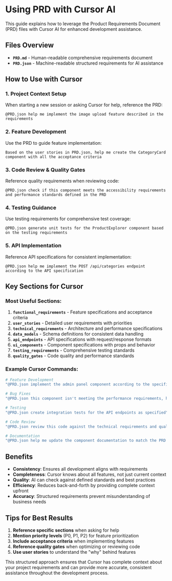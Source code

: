 # Using PRD with Cursor AI

This guide explains how to leverage the Product Requirements Document (PRD) files with Cursor AI for enhanced development assistance.

## Files Overview

- **`PRD.md`** - Human-readable comprehensive requirements document
- **`PRD.json`** - Machine-readable structured requirements for AI assistance

## How to Use with Cursor

### 1. Project Context Setup

When starting a new session or asking Cursor for help, reference the PRD:

```
@PRD.json help me implement the image upload feature described in the requirements
```

### 2. Feature Development

Use the PRD to guide feature implementation:

```
Based on the user stories in PRD.json, help me create the CategoryCard component with all the acceptance criteria
```

### 3. Code Review & Quality Gates

Reference quality requirements when reviewing code:

```
@PRD.json check if this component meets the accessibility requirements and performance standards defined in the PRD
```

### 4. Testing Guidance

Use testing requirements for comprehensive test coverage:

```
@PRD.json generate unit tests for the ProductExplorer component based on the testing requirements
```

### 5. API Implementation

Reference API specifications for consistent implementation:

```
@PRD.json help me implement the POST /api/categories endpoint according to the API specification
```

## Key Sections for Cursor

### Most Useful Sections:

1. **`functional_requirements`** - Feature specifications and acceptance criteria
2. **`user_stories`** - Detailed user requirements with priorities
3. **`technical_requirements`** - Architecture and performance specifications
4. **`data_models`** - Schema definitions for consistent data handling
5. **`api_endpoints`** - API specifications with request/response formats
6. **`ui_components`** - Component specifications with props and behavior
7. **`testing_requirements`** - Comprehensive testing standards
8. **`quality_gates`** - Code quality and performance standards

### Example Cursor Commands:

```bash
# Feature Development
"@PRD.json implement the admin panel component according to the specifications"

# Bug Fixes
"@PRD.json this component isn't meeting the performance requirements, help me optimize it"

# Testing
"@PRD.json create integration tests for the API endpoints as specified"

# Code Review
"@PRD.json review this code against the technical requirements and quality gates"

# Documentation
"@PRD.json help me update the component documentation to match the PRD specifications"
```

## Benefits

- **Consistency**: Ensures all development aligns with requirements
- **Completeness**: Cursor knows about all features, not just current context
- **Quality**: AI can check against defined standards and best practices
- **Efficiency**: Reduces back-and-forth by providing complete context upfront
- **Accuracy**: Structured requirements prevent misunderstanding of business needs

## Tips for Best Results

1. **Reference specific sections** when asking for help
2. **Mention priority levels** (P0, P1, P2) for feature prioritization
3. **Include acceptance criteria** when implementing features
4. **Reference quality gates** when optimizing or reviewing code
5. **Use user stories** to understand the "why" behind features

This structured approach ensures that Cursor has complete context about your project requirements and can provide more accurate, consistent assistance throughout the development process.